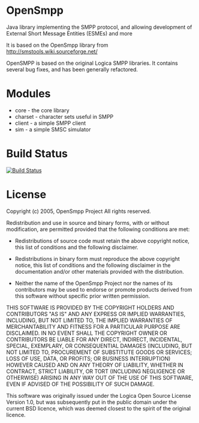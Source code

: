 # OpenSmpp

Java library implementing the SMPP protocol, and allowing development of
External Short Message Entities (ESMEs) and more

It is based on the OpenSmpp library from http://smstools.wiki.sourceforge.net/

OpenSMPP is based on the original Logica SMPP libraries. It contains several
bug fixes, and has been generally refactored.

# Modules

 *  core - the core library
 *  charset - character sets useful in SMPP
 *  client - a simple SMPP client
 *  sim - a simple SMSC simulator

# Build Status

[![Build Status](https://travis-ci.org/ptomli/opensmpp.png?branch=master)](https://travis-ci.org/ptomli/opensmpp)

# License

Copyright (c) 2005, OpenSmpp Project
All rights reserved.

Redistribution and use in source and binary forms, with or without modification,
are permitted provided that the following conditions are met:

 *  Redistributions of source code must retain the above copyright notice,
    this list of conditions and the following disclaimer.

 *  Redistributions in binary form must reproduce the above copyright notice,
    this list of conditions and the following disclaimer in the documentation
    and/or other materials provided with the distribution.

 *  Neither the name of the OpenSmpp Project nor the names of its contributors
    may be used to endorse or promote products derived from this software
    without specific prior written permission.

THIS SOFTWARE IS PROVIDED BY THE COPYRIGHT HOLDERS AND CONTRIBUTORS "AS IS" AND ANY
EXPRESS OR IMPLIED WARRANTIES, INCLUDING, BUT NOT LIMITED TO, THE IMPLIED WARRANTIES
OF MERCHANTABILITY AND FITNESS FOR A PARTICULAR PURPOSE ARE DISCLAIMED. IN NO EVENT
SHALL THE COPYRIGHT OWNER OR CONTRIBUTORS BE LIABLE FOR ANY DIRECT, INDIRECT,
INCIDENTAL, SPECIAL, EXEMPLARY, OR CONSEQUENTIAL DAMAGES (INCLUDING, BUT NOT LIMITED
TO, PROCUREMENT OF SUBSTITUTE GOODS OR SERVICES; LOSS OF USE, DATA, OR PROFITS; OR
BUSINESS INTERRUPTION) HOWEVER CAUSED AND ON ANY THEORY OF LIABILITY, WHETHER IN
CONTRACT, STRICT LIABILITY, OR TORT (INCLUDING NEGLIGENCE OR OTHERWISE) ARISING IN ANY
WAY OUT OF THE USE OF THIS SOFTWARE, EVEN IF ADVISED OF THE POSSIBILITY OF SUCH DAMAGE.

This software was originally issued under the Logica Open Source License Version 1.0,
but was subsequently put in the public domain under the current BSD licence, which was
deemed closest to the spirit of the original licence.
